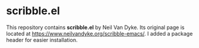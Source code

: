 # scribble.el
This repository contains **scribble.el** by Neil Van Dyke.
Its original page is located at https://www.neilvandyke.org/scribble-emacs/.
I added a package header for easier installation.
